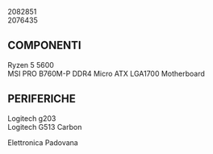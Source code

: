2082851   
2076435   
   
## COMPONENTI   
Ryzen 5 5600          
MSI PRO B760M-P DDR4 Micro ATX LGA1700 Motherboard      
   
## PERIFERICHE      
Logitech g203           
Logitech G513 Carbon        
   
Elettronica Padovana